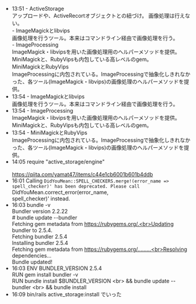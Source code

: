 
- 13:51 - ActiveStorage<br>アップロードや、ActiveRecortオブジェクトとの紐づけ。 画像処理は行えない。<br>- ImageMagickとlibvips<br>画像処理を行うツール。本来はコマンドライン経由で画像処理を行う。<br>- ImageProcessing<br>ImageMagick・libvipsを用いた画像処理用のヘルパーメソッドを提供。MiniMagickと、RubyVipsも内包している高レベルのgem。<br>MiniMagickとRubyVips<br>ImageProcessingに内包されている。ImageProcessingで抽象化しきれなかった、各ツール(ImageMagick・libvips)の画像処理のヘルパーメソッドを提供。<br>
- 13:54 - ImageMagickとlibvips<br>画像処理を行うツール。本来はコマンドライン経由で画像処理を行う。
- 13:54 - ImageProcessing<br>ImageMagick・libvipsを用いた画像処理用のヘルパーメソッドを提供。MiniMagickと、RubyVipsも内包している高レベルのgem。
- 13:54 - MiniMagickとRubyVips<br>ImageProcessingに内包されている。ImageProcessingで抽象化しきれなかった、各ツール(ImageMagick・libvips)の画像処理のヘルパーメソッドを提供。
- 14:05 require "active_storage/engine"<br><br>https://qiita.com/yamat47/items/c44e1cb6001b601b4ddb
- 16:01 Calling `DidYouMean::SPELL_CHECKERS.merge!(error_name => spell_checker)' has been deprecated. Please call `DidYouMean.correct_error(error_name, <br>spell_checker)' instead.
- 16:03 bundle -v<br>Bundler version 2.2.22<br># bundle update --bundler<br>Fetching gem metadata from https://rubygems.org/.<br>Updating bundler to 2.5.4.<br>Fetching bundler 2.5.4<br>Installing bundler 2.5.4<br>Fetching gem metadata from https://rubygems.org/.........<br>Resolving dependencies...<br>Bundle updated!
- 16:03 ENV BUNDLER_VERSION 2.5.4<br>RUN gem install bundler -v <br>RUN bundle install $BUNDLER_VERSION \<br>    && bundle update --bundler \<br>    && bundle install
- 16:09 bin/rails active_storage:install でいった